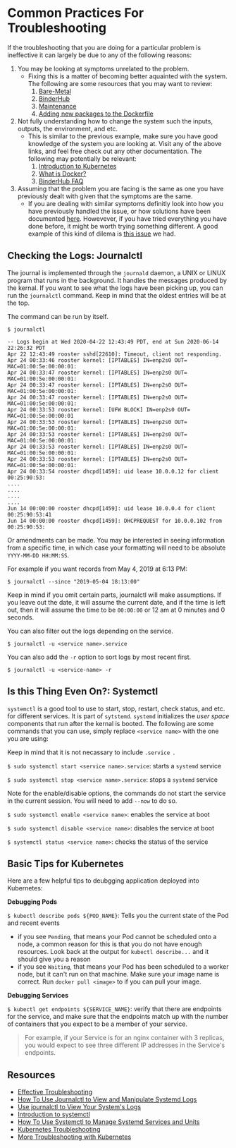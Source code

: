 # Common Practices For Troubleshooting 

If the troubleshooting that you are doing for a particular problem is ineffective it can largely be due to any of the following reasons:

1. You may be looking at symptoms unrelated to the problem.
   * Fixing this is a matter of becoming better aquainted with the system. The following are some resources that you may want to review:
      1. [Bare-Metal](https://github.com/LibreTexts/metalc/blob/docs/Troubleshooting-Summary/docs/Bare-Metal/baremetal.md)
      2. [BinderHub](https://github.com/LibreTexts/metalc/blob/docs/Troubleshooting-Summary/docs/Binder-on-GCloud/01-BinderHub.md)
      3. [Maintenance](https://github.com/LibreTexts/metalc/blob/docs/Troubleshooting-Summary/docs/maintenance-tasks.md)
      4. [Adding new packages to the Dockerfile](https://github.com/LibreTexts/default-env/tree/master/rich-default)
2. Not fully understanding how to change the system such the inputs, outputs, the environment, and etc.
   * This is similar to the previous example, make sure you have good knowledge of the system you are looking at. Visit any of the above links, and feel free
   check out any other documentation. The following may potentially be relevant:
      1. [Introduction to Kubernetes](https://www.digitalocean.com/community/tutorials/an-introduction-to-kubernetes)
      2. [What is Docker?](https://opensource.com/resources/what-docker)
      3. [BinderHub FAQ](https://mybinder.readthedocs.io/en/latest/faq.html) 
3. Assuming that the problem you are facing is the same as one you have previously dealt with given that the symptoms are the same. 
   * If you are dealing with similar symptoms definitly look into how you have previously handled the issue, or how solutions have been documented
   [here](https://github.com/LibreTexts/metalc/tree/docs/Troubleshooting-Summary/docs/Bare-Metal/troubleshooting). Howevever, if you have tried everything you 
   have done before, it might be worth trying something different. A good example of this kind of dilema is [this issue](https://github.com/LibreTexts/metalc/blob/master/docs/Bare-Metal/troubleshooting/KubeadmCert.md)
   we had.
      
      
## Checking the Logs: Journalctl

The journal is implemented through the `journald` daemon, a UNIX or LINUX program that runs in the background. It handles the messages
produced by the kernal. If you want to see what the logs have been picking up, you can run the `journalctl` command. Keep in mind that the 
oldest entries will be at the top. 

The command can be run by itself. 
```
$ journalctl
```
```
-- Logs begin at Wed 2020-04-22 12:43:49 PDT, end at Sun 2020-06-14 22:26:32 PDT
Apr 22 12:43:49 rooster sshd[22610]: Timeout, client not responding.
Apr 24 00:33:46 rooster kernel: [IPTABLES] IN=enp2s0 OUT= MAC=01:00:5e:00:00:01:
Apr 24 00:33:47 rooster kernel: [IPTABLES] IN=enp2s0 OUT= MAC=01:00:5e:00:00:01:
Apr 24 00:33:47 rooster kernel: [IPTABLES] IN=enp2s0 OUT= MAC=01:00:5e:00:00:01:
Apr 24 00:33:47 rooster kernel: [IPTABLES] IN=enp2s0 OUT= MAC=01:00:5e:00:00:01:
Apr 24 00:33:53 rooster kernel: [UFW BLOCK] IN=enp2s0 OUT= MAC=01:00:5e:00:00:01
Apr 24 00:33:53 rooster kernel: [IPTABLES] IN=enp2s0 OUT= MAC=01:00:5e:00:00:01:
Apr 24 00:33:53 rooster kernel: [IPTABLES] IN=enp2s0 OUT= MAC=01:00:5e:00:00:01:
Apr 24 00:33:53 rooster kernel: [IPTABLES] IN=enp2s0 OUT= MAC=01:00:5e:00:00:01:
Apr 24 00:33:53 rooster kernel: [IPTABLES] IN=enp2s0 OUT= MAC=01:00:5e:00:00:01:
Apr 24 00:33:54 rooster dhcpd[1459]: uid lease 10.0.0.12 for client 00:25:90:53:
....
....
....
....
Jun 14 00:00:00 rooster dhcpd[1459]: uid lease 10.0.0.4 for client 00:25:90:53:41
Jun 14 00:00:00 rooster dhcpd[1459]: DHCPREQUEST for 10.0.0.102 from 00:25:90:53:
```

Or amendments can be made. You may be interested in seeing information from a specific time, in which case your formatting will need to 
be absolute `YYYY-MM-DD HH:MM:SS`.

For example if you want records from May 4, 2019 at 6:13 PM:
```
$ journalctl --since "2019-05-04 18:13:00"
```
Keep in mind if you omit certain parts, journalctl will make assumptions. If you leave out the date, it will assume the current date, and 
if the time is left out, then it will assume the time to be ``00:00:00`` or 12 am at 0 minutes and 0 seconds. 

You can also filter out the logs depending on the service. 
```
$ journalctl -u <service name>.service
```

You can also add the `-r` option to sort logs by most recent first.
```
$ journalctl -u <service-name> -r
```

## Is this Thing Even On?: Systemctl

``systemctl`` is a good tool to use to start, stop, restart, check status, and etc. for different services. It is part of ``sytstemd``. ``systemd``
initializes the *user space* components that run after the kernal is booted. The following are some commands that you can use, simply
replace ``<service name>`` with the one you are using:

Keep in mind that it is not necassary to include `.service `.

`$ sudo systemctl start <service name>.service`: starts a `systemd` service

`$ sudo systemctl stop <service name>.service`: stops a `systemd` service

Note for the enable/disable options, the commands do not start the service in the current session. You will need to add `--now` to do so.

`$ sudo systemctl enable <service name>`: enables the service at boot

`$ sudo systemctl disable <service name>`: disables the service at boot

`$ systemctl status <service name>`: checks the status of the service

## Basic Tips for Kubernetes

Here are a few helpful tips to deubgging application deployed into Kubernetes:

**Debugging Pods**

`$ kubectl describe pods ${POD_NAME}`: Tells you the current state of the Pod and recent events 
  * if you see `Pending`, that means your Pod cannot be scheduled onto a node, a common reason for this is that you do not have 
    enough resources. Look back at the output for `kubectl describe...` and it should give you a reason
  * if you see `Waiting`, that means your Pod has been scheduled to a worker node, but it can't run on that machine. Make sure your image
    name is correct. Run `docker pull <image>` to if you can pull your image.

**Debugging Services**

`$ kubectl get endpoints ${SERVICE_NAME}`: verify that there are endpoints for the service, and make sure that the endpoints match up with 
the number of containers that you expect to be a member of your service.
 > For example, if your Service is for an nginx container with 3 replicas, you would expect to see three different IP addresses 
 in the Service's endpoints.


## Resources
- [Effective Troubleshooting](https://landing.google.com/sre/sre-book/chapters/effective-troubleshooting/)
- [How To Use Journalctl to View and Manipulate Systemd Logs](https://www.digitalocean.com/community/tutorials/how-to-use-journalctl-to-view-and-manipulate-systemd-logs)
- [Use journalctl to View Your System's Logs](https://www.linode.com/docs/quick-answers/linux/how-to-use-journalctl/)
- [Introduction to systemctl](https://www.linode.com/docs/quick-answers/linux-essentials/introduction-to-systemctl/)
- [How To Use Systemctl to Manage Systemd Services and Units](https://www.digitalocean.com/community/tutorials/how-to-use-systemctl-to-manage-systemd-services-and-units)
- [Kubernetes Troubleshooting](https://kubernetes.io/docs/tasks/debug-application-cluster/troubleshooting/)
- [More Troubleshooting with Kubernetes](https://kubernetes.io/docs/tasks/debug-application-cluster/debug-application/)


